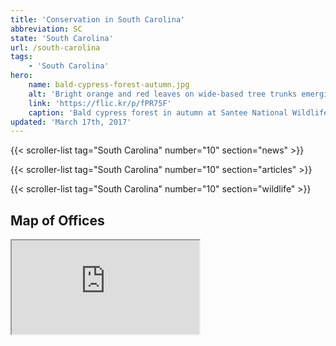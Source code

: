 ```yaml
---
title: 'Conservation in South Carolina'
abbreviation: SC
state: 'South Carolina'
url: /south-carolina
tags:
    - 'South Carolina'
hero:
    name: bald-cypress-forest-autumn.jpg
    alt: 'Bright orange and red leaves on wide-based tree trunks emerging from a swamp.'
    link: 'https://flic.kr/p/fPR75F'
    caption: 'Bald cypress forest in autumn at Santee National Wildlife Refuge. Photo by Marc Epstein, USFWS.'
updated: 'March 17th, 2017'
---
```


{{< scroller-list tag="South Carolina" number="10" section="news" >}}

{{< scroller-list tag="South Carolina" number="10" section="articles" >}}

{{< scroller-list tag="South Carolina" number="10" section="wildlife" >}}

## Map of Offices
<iframe src="https://usfws.github.io/southeast-mega-map/?state=SC&scroll=false" class="state-map"></iframe>
